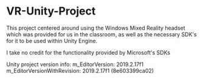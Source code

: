 # VR-Unity-Project

This project centered around using the Windows Mixed Reality headset which was provided for us in the classroom, as well as the necessary SDK's for it to be used within Unity Engine.

I take no credit for the functionality provided by Microsoft's SDKs

Unity project version info: m_EditorVersion: 2019.2.17f1 m_EditorVersionWithRevision: 2019.2.17f1 (8e603399ca02)
